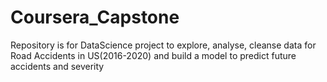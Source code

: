 # Coursera_Capstone
Repository is for DataScience project to explore, analyse, cleanse data for Road Accidents in US(2016-2020) and build a model to predict future accidents and severity
